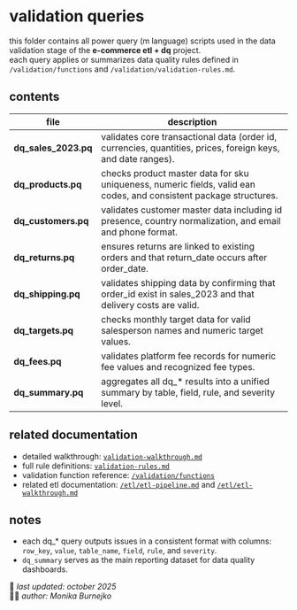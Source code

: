 # validation queries
this folder contains all power query (m language) scripts used in the data validation stage of the **e-commerce etl + dq** project.  
each query applies or summarizes data quality rules defined in `/validation/functions` and `/validation/validation-rules.md`.

## contents
| file | description |
|------|--------------|
| **dq_sales_2023.pq** | validates core transactional data (order id, currencies, quantities, prices, foreign keys, and date ranges). |
| **dq_products.pq** | checks product master data for sku uniqueness, numeric fields, valid ean codes, and consistent package structures. |
| **dq_customers.pq** | validates customer master data including id presence, country normalization, and email and phone format. |
| **dq_returns.pq** | ensures returns are linked to existing orders and that return_date occurs after order_date. |
| **dq_shipping.pq** | validates shipping data by confirming that order_id exist in sales_2023 and that delivery costs are valid. |
| **dq_targets.pq** | checks monthly target data for valid salesperson names and numeric target values. |
| **dq_fees.pq** | validates platform fee records for numeric fee values and recognized fee types. |
| **dq_summary.pq** | aggregates all dq_* results into a unified summary by table, field, rule, and severity level. |

## related documentation
- detailed walkthrough: [`validation-walkthrough.md`](../validation-walkthrough.md)  
- full rule definitions: [`validation-rules.md`](../validation-rules.md)  
- validation function reference: [`/validation/functions`](../functions)  
- related etl documentation: [`/etl/etl-pipeline.md`](../../etl/etl-pipeline.md) and [`/etl/etl-walkthrough.md`](../../etl/etl-walkthrough.md)

## notes
- each dq_* query outputs issues in a consistent format with columns:  
  `row_key`, `value`, `table_name`, `field`, `rule`, and `severity`.  
- `dq_summary` serves as the main reporting dataset for data quality dashboards.  

📅 *last updated: october 2025*  
👩‍💻 *author: Monika Burnejko*
